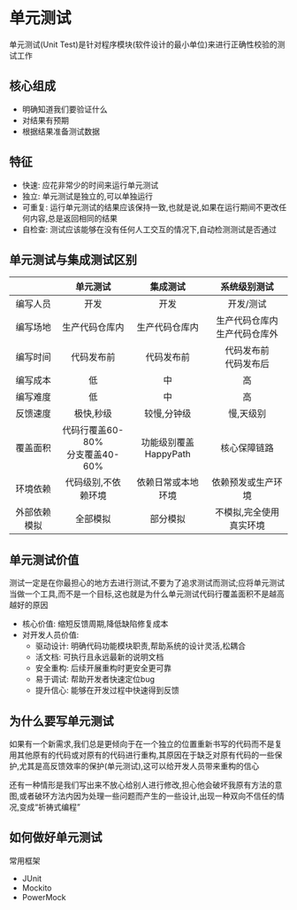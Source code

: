 # 单元测试

单元测试(Unit Test)是针对程序模块(软件设计的最小单位)来进行正确性校验的测试工作

## 核心组成

- 明确知道我们要验证什么
- 对结果有预期
- 根据结果准备测试数据

## 特征

- 快速: 应花非常少的时间来运行单元测试
- 独立: 单元测试是独立的,可以单独运行
- 可重复: 运行单元测试的结果应该保持一致,也就是说,如果在运行期间不更改任何内容,总是返回相同的结果
- 自检查: 测试应该能够在没有任何人工交互的情况下,自动检测测试是否通过

## 单元测试与集成测试区别

|              |               单元测试               |          集成测试           |            系统级别测试            |
| :----------: | :----------------------------------: | :-------------------------: | :--------------------------------: |
|   编写人员   |                 开发                 |            开发             |             开发/测试              |
|   编写场地   |            生产代码仓库内            |       生产代码仓库内        | 生产代码仓库内<br />生产代码仓库外 |
|   编写时间   |              代码发布前              |         代码发布前          |     代码发布前<br />代码发布后     |
|   编写成本   |                  低                  |             中              |                 高                 |
|   编写难度   |                  低                  |             中              |                 高                 |
|   反馈速度   |              极快,秒级               |         较慢,分钟级         |             慢,天级别              |
|   覆盖面积   | 代码行覆盖60-80%<br />分支覆盖40-60% | 功能级别覆盖<br />HappyPath |            核心保障链路            |
|   环境依赖   |         代码级别,不依赖环境          |     依赖日常或本地环境      |         依赖预发或生产环境         |
| 外部依赖模拟 |               全部模拟               |          部分模拟           |      不模拟,完全使用真实环境       |

## 单元测试价值

测试一定是在你最担心的地方去进行测试,不要为了追求测试而测试;应将单元测试当做一个工具,而不是一个目标,这也就是为什么单元测试代码行覆盖面积不是越高越好的原因

- 核心价值: 缩短反馈周期,降低缺陷修复成本
- 对开发人员价值: 
	- 驱动设计: 明确代码功能模块职责,帮助系统的设计灵活,松耦合
	- 活文档: 可执行且永远最新的说明文档
	- 安全重构: 后续开展重构时更安全更可靠
	- 易于调试: 帮助开发者快速定位bug
	- 提升信心: 能够在开发过程中快速得到反馈

## 为什么要写单元测试

 如果有一个新需求,我们总是更倾向于在一个独立的位置重新书写的代码而不是复用其他原有的代码或对原有的代码进行重构,其原因在于缺乏对原有代码的一些保护,尤其是高反馈效率的保护(单元测试),这可以给开发人员带来重构的信心

还有一种情形是我们写出来不放心给别人进行修改,担心他会破坏我原有方法的意图,或者破环方法内因为处理一些问题而产生的一些设计,出现一种双向不信任的情况,变成“祈祷式编程”

## 如何做好单元测试

常用框架

- JUnit
- Mockito
- PowerMock